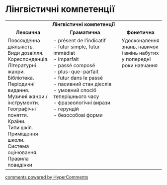 <div id="hypercomments_widget" class="js-hypercomments-widget invisible"></div>

# Лінгвістичні компетенції


<table>
  <tr>
    <td align="center" colspan="3"><b>Лінгвістичні компетенції</b></td>
  </tr>
            <tr>
                <td align="center"><b>Лексична</b></td>
                <td align="center"><b>Граматична</b></td>
                <td align="center"><b>Фонетична</b></td>
            </tr>
            <tr>
                <td width="25%" style="vertical-align:top !important;">
Повсякденна діяльність.<br>
Види дозвілля. <br>
Кореспонденція. <br>
Літературні жанри. <br>
Бібліотека. <br>
Періодичні видання. <br>
Музичні жанри / інструменти. <br>
Географічні поняття. <br>
Країни. <br>
Типи шкіл.<br>
Приміщення школи.<br>
Система оцінювання.<br>
Правила поведінки</td>
<td width="50%" style="vertical-align:top !important;">
- présent de l’indicatif<br>
- futur simple, futur immédiat<br>
- imparfait<br>
- passé composé<br>
- plus-que-parfait<br>
- futur dans le passé<br>
- пасивний стан дієслів<br>
- умовний спосіб теперішнього часу<br>
- фразеологічні вирази<br>
- герундій<br>
- безособові форми
</td>
<td width="25%" style="vertical-align:top !important;">Удосконалення знань, навичок і вмінь набутих у попередні роки навчання</td>
            </tr>
</table>

<div class="js-hypercomments-container">
    <a href="http://hypercomments.com" class="hc-link" title="comments widget">comments powered by HyperComments</a>
</div>